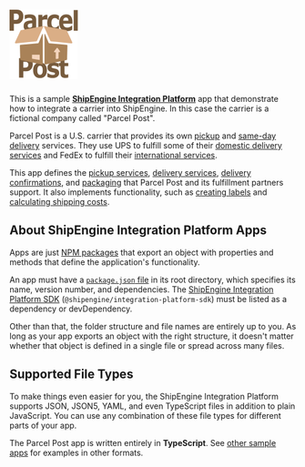![Parcel Post](../logo.svg)
=====================================================

This is a sample [**ShipEngine Integration Platform**](https://www.shipengine.com/docs/integration-platform/) app that demonstrate how to integrate a carrier into ShipEngine. In this case the carrier is a fictional company called "Parcel Post".

Parcel Post is a U.S. carrier that provides its own [pickup](./src/definitions/pickup-services.ts) and [same-day delivery](./src/definitions/delivery-services/same-day.ts) services. They use UPS to fulfill some of their [domestic delivery services](./src/definitions/delivery-services/domestic-standard.ts) and FedEx to fulfill their [international services](./src/definitions/delivery-services/international-priority.ts).

This app defines the [pickup services](./src/definitions/pickup-services.ts), [delivery services](./src/definitions/delivery-services), [delivery confirmations](./src/definitions/delivery-confirmations.ts), and [packaging](./src/definitions/packaging) that Parcel Post and its fulfillment partners support. It also implements functionality, such as [creating labels](./src/methods/create-shipment.ts) and [calculating shipping costs](./src/methods/rate-shipment.ts).



About ShipEngine Integration Platform Apps
--------------------------------------------
Apps are just [NPM packages](https://docs.npmjs.com/about-packages-and-modules) that export an object with properties and methods that define the application's functionality.

An app must have a [`package.json` file](https://docs.npmjs.com/files/package.json) in its root directory, which specifies its name, version number, and dependencies. The [ShipEngine Integration Platform SDK](https://www.npmjs.com/package/@shipengine/integration-platform-sdk) (`@shipengine/integration-platform-sdk`) must be listed as a dependency or devDependency.

Other than that, the folder structure and file names are entirely up to you.  As long as your app exports an object with the right structure, it doesn't matter whether that object is defined in a single file or spread across many files.



Supported File Types
----------------------------
To make things even easier for you, the ShipEngine Integration Platform supports JSON, JSON5, YAML, and even TypeScript files in addition to plain JavaScript. You can use any combination of these file types for different parts of your app.

The Parcel Post app is written entirely in **TypeScript**. See [other sample apps](../../README.md) for examples in other formats.
